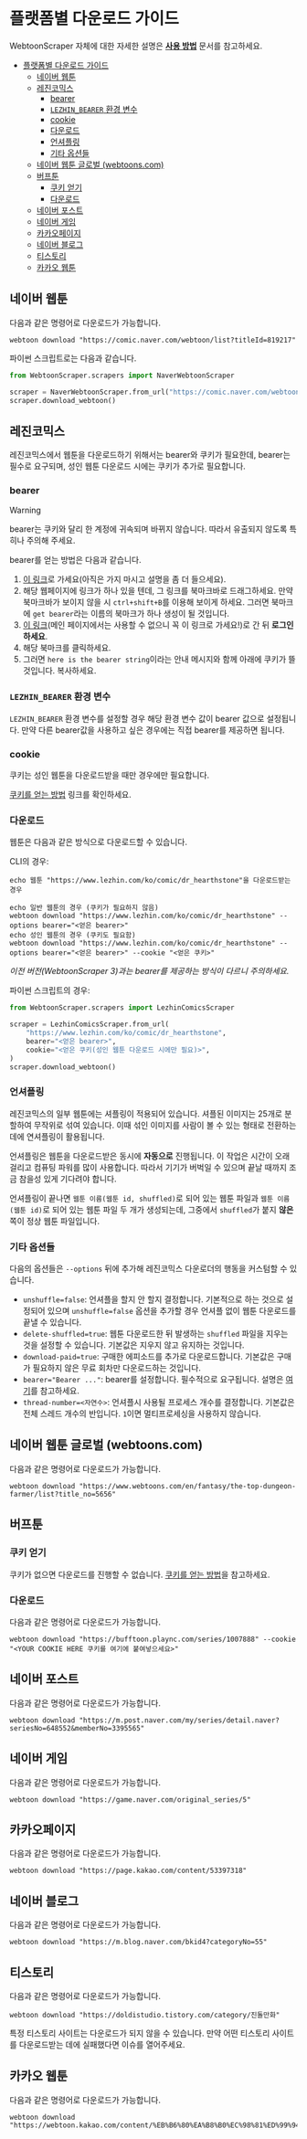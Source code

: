 # 플랫폼별 다운로드 가이드

WebtoonScraper 자체에 대한 자세한 설명은 **[사용 방법](how-to-use.md)** 문서를 참고하세요.

* [플랫폼별 다운로드 가이드](#플랫폼별-다운로드-가이드)
    * [네이버 웹툰](#네이버-웹툰)
    * [레진코믹스](#레진코믹스)
        * [bearer](#bearer)
        * [`LEZHIN_BEARER` 환경 변수](#lezhin_bearer-환경-변수)
        * [cookie](#cookie)
        * [다운로드](#다운로드)
        * [언셔플링](#언셔플링)
        * [기타 옵션들](#기타-옵션들)
    * [네이버 웹툰 글로벌 (webtoons.com)](#네이버-웹툰-글로벌-webtoonscom)
    * [버프툰](#버프툰)
        * [쿠키 얻기](#쿠키-얻기)
        * [다운로드](#다운로드-1)
    * [네이버 포스트](#네이버-포스트)
    * [네이버 게임](#네이버-게임)
    * [카카오페이지](#카카오페이지)
    * [네이버 블로그](#네이버-블로그)
    * [티스토리](#티스토리)
    * [카카오 웹툰](#카카오-웹툰)

## 네이버 웹툰

다음과 같은 명령어로 다운로드가 가능합니다.

```console
webtoon download "https://comic.naver.com/webtoon/list?titleId=819217"
```

파이썬 스크립트로는 다음과 같습니다.

```python
from WebtoonScraper.scrapers import NaverWebtoonScraper

scraper = NaverWebtoonScraper.from_url("https://comic.naver.com/webtoon/list?titleId=819217")
scraper.download_webtoon()
```

## 레진코믹스

레진코믹스에서 웹툰을 다운로드하기 위해서는 bearer와 쿠키가 필요한데,
bearer는 필수로 요구되며, 성인 웹툰 다운로드 시에는 쿠키가 추가로 필요합니다.

### bearer

> [!WARNING]
> bearer는 쿠키와 달리 한 계정에 귀속되며 바뀌지 않습니다. 따라서 유출되지 않도록 특히나 주의해 주세요.

bearer를 얻는 방법은 다음과 같습니다.

1. [이 링크](https://htmlpreview.github.io/?https://github.com/ilotoki0804/WebtoonScraper/blob/main/docs/get-bearer.html)로 가세요(아직은 가지 마시고 설명을 좀 더 들으세요).
1. 해당 웹페이지에 링크가 하나 있을 텐데, 그 링크를 북마크바로 드래그하세요. 만약 북마크바가 보이지 않을 시 `ctrl+shift+B`를 이용해 보이게 하세요. 그러면 북마크에 `get bearer`라는 이름의 북마크가 하나 생성이 될 것입니다.
1. [이 링크](https://www.lezhin.com/ko/help#?faq=common&notice=serial)(메인 페이지에서는 사용할 수 없으니 꼭 이 링크로 가세요!)로 간 뒤 **로그인하세요**.
1. 해당 북마크를 클릭하세요.
1. 그러면 `here is the bearer string`이라는 안내 메시지와 함께 아래에 쿠키가 뜰 것입니다. 복사하세요.

### `LEZHIN_BEARER` 환경 변수

`LEZHIN_BEARER` 환경 변수를 설정할 경우 해당 환경 변수 값이 bearer 값으로 설정됩니다.
만약 다른 bearer값을 사용하고 싶은 경우에는 직접 bearer를 제공하면 됩니다.

### cookie

쿠키는 성인 웹툰을 다운로드받을 때만 경우에만 필요합니다.

[쿠키를 얻는 방법](how-to-use.md#cookie) 링크를 확인하세요.

### 다운로드

웹툰은 다음과 같은 방식으로 다운로드할 수 있습니다.

CLI의 경우:

```console
echo 웹툰 "https://www.lezhin.com/ko/comic/dr_hearthstone"을 다운로드받는 경우

echo 일반 웹툰의 경우 (쿠키가 필요하지 않음)
webtoon download "https://www.lezhin.com/ko/comic/dr_hearthstone" --options bearer="<얻은 bearer>"
echo 성인 웹툰의 경우 (쿠키도 필요함)
webtoon download "https://www.lezhin.com/ko/comic/dr_hearthstone" --options bearer="<얻은 bearer>" --cookie "<얻은 쿠키>"
```

*이전 버전(WebtoonScraper 3)과는 bearer를 제공하는 방식이 다르니 주의하세요.*

파이썬 스크립트의 경우:

```python
from WebtoonScraper.scrapers import LezhinComicsScraper

scraper = LezhinComicsScraper.from_url(
    "https://www.lezhin.com/ko/comic/dr_hearthstone",
    bearer="<얻은 bearer>",
    cookie="<얻은 쿠키(성인 웹툰 다운로드 시에만 필요)>",
)
scraper.download_webtoon()
```

### 언셔플링

레진코믹스의 일부 웹툰에는 셔플링이 적용되어 있습니다.
셔플된 이미지는 25개로 분할하여 무작위로 섞여 있습니다.
이때 섞인 이미지를 사람이 볼 수 있는 형태로 전환하는 데에 연셔플링이 활용됩니다.

언셔플링은 웹툰을 다운로드받은 동시에 **자동으로** 진행됩니다.
이 작업은 시간이 오래 걸리고 컴퓨팅 파워를 많이 사용합니다.
따라서 기기가 버벅일 수 있으며 끝날 때까지 조금 참을성 있게 기다려야 합니다.

언셔플링이 끝나면 `웹툰 이름(웹툰 id, shuffled)`로 되어 있는 웹툰 파일과 `웹툰 이름(웹툰 id)`로 되어 있는 웹툰 파일 두 개가 생성되는데, 그중에서 `shuffled`가 붙지 **않은** 쪽이 정상 웹툰 파일입니다.

### 기타 옵션들

다음의 옵션들은 `--options` 뒤에 추가해 레진코믹스 다운로더의 행동을 커스텀할 수 있습니다.

* `unshuffle=false`: 언셔플을 할지 안 할지 결정합니다. 기본적으로 하는 것으로 설정되어 있으며 `unshuffle=false` 옵션을 추가할 경우 언셔플 없이 웹툰 다운로드를 끝낼 수 있습니다.
* `delete-shuffled=true`: 웹툰 다운로드한 뒤 발생하는 `shuffled` 파일을 지우는 것을 설정할 수 있습니다. 기본값은 지우지 않고 유지하는 것입니다.
* `download-paid=true`: 구매한 에피소드를 추가로 다운로드합니다. 기본값은 구매가 필요하지 않은 무료 회차만 다운로드하는 것입니다.
* `bearer="Bearer ..."`: bearer를 설정합니다. 필수적으로 요구됩니다. 설명은 [여기](#bearer)를 참고하세요.
* `thread-number=<자연수>`: 언셔플시 사용될 프로세스 개수를 결정합니다. 기본값은 전체 스레드 개수의 반입니다. `1`이면 멀티프로세싱을 사용하지 않습니다.

## 네이버 웹툰 글로벌 (webtoons.com)

다음과 같은 명령어로 다운로드가 가능합니다.

```console
webtoon download "https://www.webtoons.com/en/fantasy/the-top-dungeon-farmer/list?title_no=5656"
```

## 버프툰

### 쿠키 얻기

쿠키가 없으면 다운로드를 진행할 수 없습니다.
[쿠키를 얻는 방법](how-to-use.md#cookie)을 참고하세요.

### 다운로드

다음과 같은 명령어로 다운로드가 가능합니다.

```console
webtoon download "https://bufftoon.plaync.com/series/1007888" --cookie "<YOUR COOKIE HERE 쿠키를 여기에 붙여넣으세요>"
```

## 네이버 포스트

다음과 같은 명령어로 다운로드가 가능합니다.

```console
webtoon download "https://m.post.naver.com/my/series/detail.naver?seriesNo=648552&memberNo=3395565"
```

## 네이버 게임

다음과 같은 명령어로 다운로드가 가능합니다.

```console
webtoon download "https://game.naver.com/original_series/5"
```

## 카카오페이지

다음과 같은 명령어로 다운로드가 가능합니다.

```console
webtoon download "https://page.kakao.com/content/53397318"
```

## 네이버 블로그

다음과 같은 명령어로 다운로드가 가능합니다.

```console
webtoon download "https://m.blog.naver.com/bkid4?categoryNo=55"
```

## 티스토리

다음과 같은 명령어로 다운로드가 가능합니다.

```console
webtoon download "https://doldistudio.tistory.com/category/진돌만화"
```

특정 티스토리 사이트는 다운로드가 되지 않을 수 있습니다. 만약 어떤 티스토리 사이트를 다운로드받는 데에 실패했다면 이슈를 열어주세요.

## 카카오 웹툰

다음과 같은 명령어로 다운로드가 가능합니다.

```console
webtoon download "https://webtoon.kakao.com/content/%EB%B6%80%EA%B8%B0%EC%98%81%ED%99%94/2343"
```
